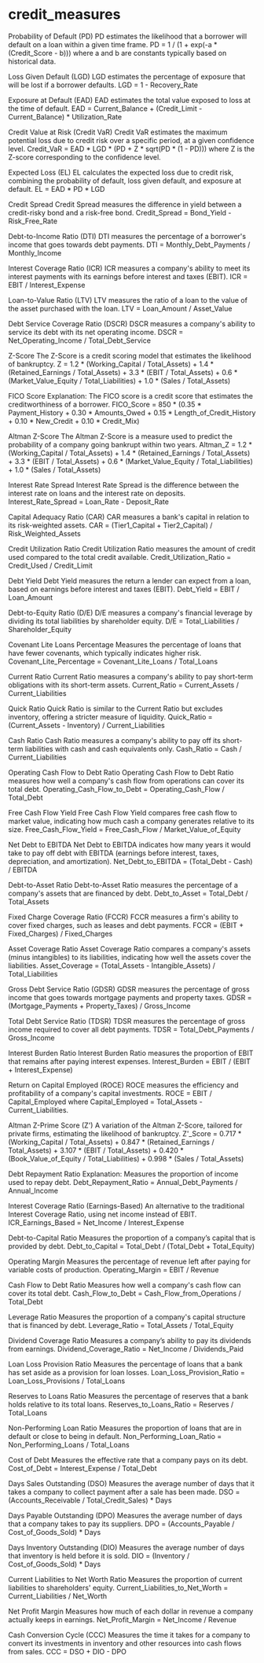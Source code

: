 # credit_measures


Probability of Default (PD)
PD estimates the likelihood that a borrower will default on a loan within a given time frame.
PD = 1 / (1 + exp(-a * (Credit_Score - b)))
where a and b are constants typically based on historical data.

Loss Given Default (LGD)
LGD estimates the percentage of exposure that will be lost if a borrower defaults.
LGD = 1 - Recovery_Rate

Exposure at Default (EAD)
EAD estimates the total value exposed to loss at the time of default.
EAD = Current_Balance + (Credit_Limit - Current_Balance) * Utilization_Rate

Credit Value at Risk (Credit VaR)
Credit VaR estimates the maximum potential loss due to credit risk over a specific period, at a given confidence level.
Credit_VaR = EAD * LGD * (PD + Z * sqrt(PD * (1 - PD)))
where Z is the Z-score corresponding to the confidence level.

Expected Loss (EL)
EL calculates the expected loss due to credit risk, combining the probability of default, loss given default, and exposure at default.
EL = EAD * PD * LGD

Credit Spread
Credit Spread measures the difference in yield between a credit-risky bond and a risk-free bond.
Credit_Spread = Bond_Yield - Risk_Free_Rate

Debt-to-Income Ratio (DTI)
DTI measures the percentage of a borrower's income that goes towards debt payments.
DTI = Monthly_Debt_Payments / Monthly_Income

Interest Coverage Ratio (ICR)
ICR measures a company's ability to meet its interest payments with its earnings before interest and taxes (EBIT).
ICR = EBIT / Interest_Expense

Loan-to-Value Ratio (LTV)
LTV measures the ratio of a loan to the value of the asset purchased with the loan.
LTV = Loan_Amount / Asset_Value

Debt Service Coverage Ratio (DSCR)
DSCR measures a company's ability to service its debt with its net operating income.
DSCR = Net_Operating_Income / Total_Debt_Service

Z-Score
The Z-Score is a credit scoring model that estimates the likelihood of bankruptcy.
Z = 1.2 * (Working_Capital / Total_Assets) + 1.4 * (Retained_Earnings / Total_Assets) + 3.3 * (EBIT / Total_Assets) + 0.6 * (Market_Value_Equity / Total_Liabilities) + 1.0 * (Sales / Total_Assets)

FICO Score
Explanation: The FICO score is a credit score that estimates the creditworthiness of a borrower.
FICO_Score = 850 * (0.35 * Payment_History + 0.30 * Amounts_Owed + 0.15 * Length_of_Credit_History + 0.10 * New_Credit + 0.10 * Credit_Mix)

Altman Z-Score
The Altman Z-Score is a measure used to predict the probability of a company going bankrupt within two years.
Altman_Z = 1.2 * (Working_Capital / Total_Assets) + 1.4 * (Retained_Earnings / Total_Assets) + 3.3 * (EBIT / Total_Assets) + 0.6 * (Market_Value_Equity / Total_Liabilities) + 1.0 * (Sales / Total_Assets)

Interest Rate Spread
Interest Rate Spread is the difference between the interest rate on loans and the interest rate on deposits.
Interest_Rate_Spread = Loan_Rate - Deposit_Rate

Capital Adequacy Ratio (CAR)
CAR measures a bank's capital in relation to its risk-weighted assets.
CAR = (Tier1_Capital + Tier2_Capital) / Risk_Weighted_Assets

Credit Utilization Ratio
Credit Utilization Ratio measures the amount of credit used compared to the total credit available.
Credit_Utilization_Ratio = Credit_Used / Credit_Limit

Debt Yield
Debt Yield measures the return a lender can expect from a loan, based on earnings before interest and taxes (EBIT).
Debt_Yield = EBIT / Loan_Amount

Debt-to-Equity Ratio (D/E)
D/E measures a company's financial leverage by dividing its total liabilities by shareholder equity.
D/E = Total_Liabilities / Shareholder_Equity

Covenant Lite Loans Percentage
Measures the percentage of loans that have fewer covenants, which typically indicates higher risk.
Covenant_Lite_Percentage = Covenant_Lite_Loans / Total_Loans

Current Ratio
Current Ratio measures a company's ability to pay short-term obligations with its short-term assets.
Current_Ratio = Current_Assets / Current_Liabilities

Quick Ratio
Quick Ratio is similar to the Current Ratio but excludes inventory, offering a stricter measure of liquidity.
Quick_Ratio = (Current_Assets - Inventory) / Current_Liabilities

Cash Ratio
Cash Ratio measures a company's ability to pay off its short-term liabilities with cash and cash equivalents only.
Cash_Ratio = Cash / Current_Liabilities

Operating Cash Flow to Debt Ratio
Operating Cash Flow to Debt Ratio measures how well a company's cash flow from operations can cover its total debt.
Operating_Cash_Flow_to_Debt = Operating_Cash_Flow / Total_Debt

Free Cash Flow Yield
Free Cash Flow Yield compares free cash flow to market value, indicating how much cash a company generates relative to its size.
Free_Cash_Flow_Yield = Free_Cash_Flow / Market_Value_of_Equity

Net Debt to EBITDA
Net Debt to EBITDA indicates how many years it would take to pay off debt with EBITDA (earnings before interest, taxes, depreciation, and amortization).
Net_Debt_to_EBITDA = (Total_Debt - Cash) / EBITDA

Debt-to-Asset Ratio
Debt-to-Asset Ratio measures the percentage of a company's assets that are financed by debt.
Debt_to_Asset = Total_Debt / Total_Assets

Fixed Charge Coverage Ratio (FCCR)
FCCR measures a firm's ability to cover fixed charges, such as leases and debt payments.
FCCR = (EBIT + Fixed_Charges) / Fixed_Charges

Asset Coverage Ratio
Asset Coverage Ratio compares a company's assets (minus intangibles) to its liabilities, indicating how well the assets cover the liabilities.
Asset_Coverage = (Total_Assets - Intangible_Assets) / Total_Liabilities

Gross Debt Service Ratio (GDSR)
GDSR measures the percentage of gross income that goes towards mortgage payments and property taxes.
GDSR = (Mortgage_Payments + Property_Taxes) / Gross_Income

Total Debt Service Ratio (TDSR)
TDSR measures the percentage of gross income required to cover all debt payments.
TDSR = Total_Debt_Payments / Gross_Income

Interest Burden Ratio
Interest Burden Ratio measures the proportion of EBIT that remains after paying interest expenses.
Interest_Burden = EBIT / (EBIT + Interest_Expense)

Return on Capital Employed (ROCE)
ROCE measures the efficiency and profitability of a company's capital investments.
ROCE = EBIT / Capital_Employed
where Capital_Employed = Total_Assets - Current_Liabilities.

Altman Z-Prime Score (Z')
A variation of the Altman Z-Score, tailored for private firms, estimating the likelihood of bankruptcy.
Z'_Score = 0.717 * (Working_Capital / Total_Assets) + 0.847 * (Retained_Earnings / Total_Assets) + 3.107 * (EBIT / Total_Assets) + 0.420 * (Book_Value_of_Equity / Total_Liabilities) + 0.998 * (Sales / Total_Assets)

Debt Repayment Ratio
Explanation: Measures the proportion of income used to repay debt.
Debt_Repayment_Ratio = Annual_Debt_Payments / Annual_Income

Interest Coverage Ratio (Earnings-Based)
An alternative to the traditional Interest Coverage Ratio, using net income instead of EBIT.
ICR_Earnings_Based = Net_Income / Interest_Expense

Debt-to-Capital Ratio
Measures the proportion of a company’s capital that is provided by debt.
Debt_to_Capital = Total_Debt / (Total_Debt + Total_Equity)

Operating Margin
Measures the percentage of revenue left after paying for variable costs of production.
Operating_Margin = EBIT / Revenue

Cash Flow to Debt Ratio
Measures how well a company's cash flow can cover its total debt.
Cash_Flow_to_Debt = Cash_Flow_from_Operations / Total_Debt

Leverage Ratio
Measures the proportion of a company's capital structure that is financed by debt.
Leverage_Ratio = Total_Assets / Total_Equity

Dividend Coverage Ratio
Measures a company’s ability to pay its dividends from earnings.
Dividend_Coverage_Ratio = Net_Income / Dividends_Paid

Loan Loss Provision Ratio
Measures the percentage of loans that a bank has set aside as a provision for loan losses.
Loan_Loss_Provision_Ratio = Loan_Loss_Provisions / Total_Loans

Reserves to Loans Ratio
Measures the percentage of reserves that a bank holds relative to its total loans.
Reserves_to_Loans_Ratio = Reserves / Total_Loans

Non-Performing Loan Ratio
Measures the proportion of loans that are in default or close to being in default.
Non_Performing_Loan_Ratio = Non_Performing_Loans / Total_Loans

Cost of Debt
Measures the effective rate that a company pays on its debt.
Cost_of_Debt = Interest_Expense / Total_Debt

Days Sales Outstanding (DSO)
Measures the average number of days that it takes a company to collect payment after a sale has been made.
DSO = (Accounts_Receivable / Total_Credit_Sales) * Days

Days Payable Outstanding (DPO)
Measures the average number of days that a company takes to pay its suppliers.
DPO = (Accounts_Payable / Cost_of_Goods_Sold) * Days

Days Inventory Outstanding (DIO)
Measures the average number of days that inventory is held before it is sold.
DIO = (Inventory / Cost_of_Goods_Sold) * Days

Current Liabilities to Net Worth Ratio
Measures the proportion of current liabilities to shareholders' equity.
Current_Liabilities_to_Net_Worth = Current_Liabilities / Net_Worth

Net Profit Margin
Measures how much of each dollar in revenue a company actually keeps in earnings.
Net_Profit_Margin = Net_Income / Revenue

Cash Conversion Cycle (CCC)
Measures the time it takes for a company to convert its investments in inventory and other resources into cash flows from sales.
CCC = DSO + DIO - DPO

